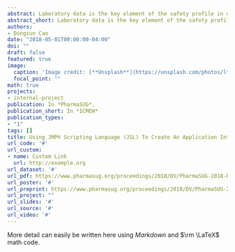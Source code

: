 ```yaml
---
abstract: Laboratory data is the key element of the safety profile in drug development. Due to its complexity, it often represents a great challenge to conduct an efficient and effective review.  JMP® has been proven to be a powerful interactive visualization tool in analyzing clinical data.  This paper describes the development of JMP® Add-in Lab Analyzer using JSL, which takes ADaM datasets as input and allows interactive visualization and customized analysis of Laboratory data.  The analysis approaches are based on the FDA reviewer guidance on lab data, including measures of central tendency, outliers or shifts from normal to abnormal, and marked outliers as well as exploratory lab data analysis such as Hy’s Law.  The Lab Analyzer takes advantage of the powerful visualization capability of JMP® and uses a variety of graphs such as scatter plots, box plots, and scatter matrices to enable reviewers to quickly identify outliers, to detect data patterns, and to drill down to the patient level by viewing individual profiles. Standard summary reports on measures of central tendency, shift tables in both interactive tabular and PDF format are incorporated. 
abstract_short: Laboratory data is the key element of the safety profile in drug development. Due to its complexity, it often represents a great challenge to conduct an efficient and effective review.  JMP® has been proven to be a powerful interactive visualization tool in analyzing clinical data.  This paper describes the development of JMP® Add-in Lab Analyzer using JSL, which takes ADaM datasets as input and allows interactive visualization and customized analysis of Laboratory data.
authors:
- Dongsun Cao
date: "2018-05-01T00:00:00-04:00"
doi: ""
draft: false
featured: true
image:
  caption: 'Image credit: [**Unsplash**](https://unsplash.com/photos/ltHZ2CPXrqI)'
  focal_point: ""
math: true
projects:
- internal-project
publication: In *PharmaSUG*,
publication_short: In *ICMEW*
publication_types:
- "1"
tags: []
title: Using JMP® Scripting Language (JSL) To Create An Application Interface For Automated Analysis Of Lab Data In Clinical Trial 
url_code: '#'
url_custom:
- name: Custom Link
  url: http://example.org
url_dataset: '#'
url_pdf: https://www.pharmasug.org/proceedings/2018/DV/PharmaSUG-2018-DV13.pdf
url_poster: '#'
url_preprint: https://www.pharmasug.org/proceedings/2018/DV/PharmaSUG-2018-DV13.pdf
url_project: ""
url_slides: '#'
url_source: '#'
url_video: '#'
---
```


More detail can easily be written here using *Markdown* and $\rm \LaTeX$ math code.
